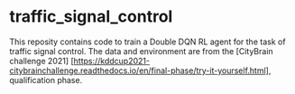 # traffic_signal_control
This reposity contains code to train a Double DQN RL agent for the task of traffic signal control. The data and environment are from the 
[CityBrain challenge 2021] [https://kddcup2021-citybrainchallenge.readthedocs.io/en/final-phase/try-it-yourself.html], qualification phase.
